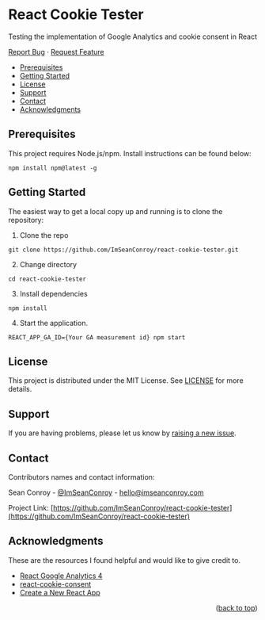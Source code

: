 # React Cookie Tester

Testing the implementation of Google Analytics and cookie consent in React

<div>
  <p>
    <a href="https://github.com/ImSeanConroy/react-cookie-tester/issues">Report Bug</a>
    ·
    <a href="https://github.com/ImSeanConroy/react-cookie-tester/issues">Request Feature</a>
  </p>
</div>

- [Prerequisites](#prerequisites)
- [Getting Started](#getting-started)
- [License](#license)
- [Support](#support)
- [Contact](#contact)
- [Acknowledgments](#acknowledgments)

## Prerequisites

This project requires Node.js/npm. Install instructions can be found below:

```
npm install npm@latest -g
```

## Getting Started

The easiest way to get a local copy up and running is to clone the repository:

1. Clone the repo

```
git clone https://github.com/ImSeanConroy/react-cookie-tester.git
```

2. Change directory

```
cd react-cookie-tester
```

3. Install dependencies

```
npm install
```

4. Start the application.

```
REACT_APP_GA_ID={Your GA measurement id} npm start
```

## License

This project is distributed under the MIT License. See [LICENSE](LICENSE) for more details.

## Support

If you are having problems, please let us know by [raising a new issue](https://github.com/ImSeanConroy/react-cookie-tester/issues/new/choose).

## Contact

Contributors names and contact information:

Sean Conroy - [@ImSeanConroy](https://twitter.com/ImSeanConroy) - [hello@imseanconroy.com](hello@imseanconroy.com)

Project Link: [https://github.com/ImSeanConroy/react-cookie-tester](https://github.com/ImSeanConroy/react-cookie-tester)

## Acknowledgments

These are the resources I found helpful and would like to give credit to.

- [React Google Analytics 4](https://www.npmjs.com/package/react-ga4)
- [react-cookie-consent](https://www.npmjs.com/package/react-cookie-consent)
- [Create a New React App](https://reactjs.org/docs/create-a-new-react-app.html)

<p align="right">(<a href="#top">back to top</a>)</p>
